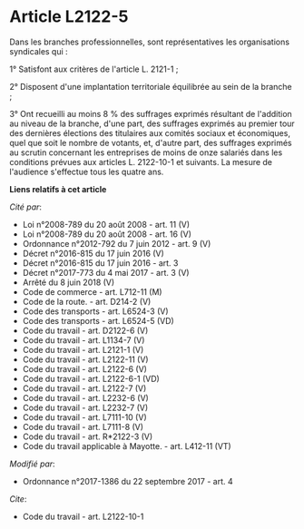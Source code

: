 # Article L2122-5

Dans les branches professionnelles, sont représentatives les organisations syndicales qui : 

1° Satisfont aux critères de l'article L. 2121-1 ; 

2° Disposent d'une implantation territoriale équilibrée au sein de la branche ; 

3° Ont recueilli au moins 8 % des suffrages exprimés résultant de l'addition au niveau de la branche, d'une part, des
suffrages exprimés au premier tour des dernières élections des titulaires aux                   comités sociaux et
économiques, quel que soit le nombre de votants, et, d'autre part, des suffrages exprimés au scrutin concernant les
entreprises de moins de onze salariés dans les conditions prévues aux articles L. 2122-10-1 et suivants. La mesure de
l'audience s'effectue tous les quatre ans.

**Liens relatifs à cet article**

_Cité par_:

  - Loi n°2008-789 du 20 août 2008 - art. 11 (V)
  - Loi n°2008-789 du 20 août 2008 - art. 16 (V)
  - Ordonnance n°2012-792 du 7 juin 2012 - art. 9 (V)
  - Décret n°2016-815 du 17 juin 2016 (V)
  - Décret n°2016-815 du 17 juin 2016 - art. 3
  - Décret n°2017-773 du 4 mai 2017 - art. 3 (V)
  - Arrêté du 8 juin 2018 (V)
  - Code de commerce - art. L712-11  (M)
  - Code de la route. - art. D214-2 (V)
  - Code des transports - art. L6524-3 (V)
  - Code des transports - art. L6524-5 (VD)
  - Code du travail - art. D2122-6 (V)
  - Code du travail - art. L1134-7 (V)
  - Code du travail - art. L2121-1 (V)
  - Code du travail - art. L2122-11 (V)
  - Code du travail - art. L2122-6 (V)
  - Code du travail - art. L2122-6-1 (VD)
  - Code du travail - art. L2122-7 (V)
  - Code du travail - art. L2232-6 (V)
  - Code du travail - art. L2232-7 (V)
  - Code du travail - art. L7111-10 (V)
  - Code du travail - art. L7111-8 (V)
  - Code du travail - art. R*2122-3 (V)
  - Code du travail applicable à Mayotte. - art. L412-11 (VT)

_Modifié par_:

  - Ordonnance n°2017-1386 du 22 septembre 2017 - art. 4

_Cite_:

  - Code du travail - art. L2122-10-1

